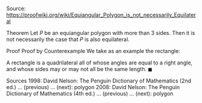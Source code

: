 # 

Source: https://proofwiki.org/wiki/Equiangular_Polygon_is_not_necessarily_Equilateral

Theorem
Let $P$ be an equiangular polygon with more than $3$ sides.
Then it is not necessarily the case that $P$ is also equilateral.


Proof
Proof by Counterexample
We take as an example the rectangle:

A rectangle is a quadrilateral all of whose angles are equal to a right angle, and whose sides may or may not all be the same length.
$\blacksquare$


Sources
1998: David Nelson: The Penguin Dictionary of Mathematics (2nd ed.) ... (previous) ... (next): polygon
2008: David Nelson: The Penguin Dictionary of Mathematics (4th ed.) ... (previous) ... (next): polygon




